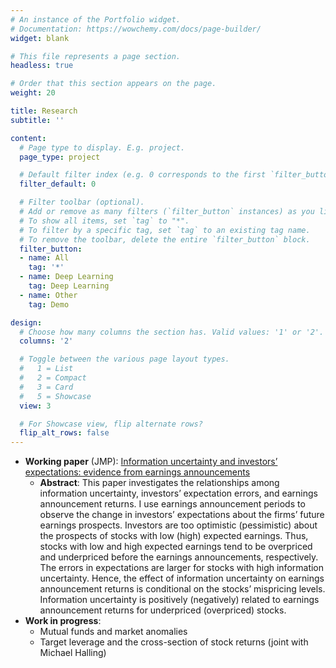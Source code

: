 ```yaml
---
# An instance of the Portfolio widget.
# Documentation: https://wowchemy.com/docs/page-builder/
widget: blank

# This file represents a page section.
headless: true

# Order that this section appears on the page.
weight: 20

title: Research
subtitle: ''

content:
  # Page type to display. E.g. project.
  page_type: project

  # Default filter index (e.g. 0 corresponds to the first `filter_button` instance below).
  filter_default: 0

  # Filter toolbar (optional).
  # Add or remove as many filters (`filter_button` instances) as you like.
  # To show all items, set `tag` to "*".
  # To filter by a specific tag, set `tag` to an existing tag name.
  # To remove the toolbar, delete the entire `filter_button` block.
  filter_button:
  - name: All
    tag: '*'
  - name: Deep Learning
    tag: Deep Learning
  - name: Other
    tag: Demo

design:
  # Choose how many columns the section has. Valid values: '1' or '2'.
  columns: '2'

  # Toggle between the various page layout types.
  #   1 = List
  #   2 = Compact
  #   3 = Card
  #   5 = Showcase
  view: 3

  # For Showcase view, flip alternate rows?
  flip_alt_rows: false
---
```


- **Working paper** (JMP): [Information uncertainty and investors’ expectations: evidence from earnings announcements](uploads/HendroSugandiJMP.pdf)
  - **Abstract**: This paper investigates the relationships among information uncertainty, investors’ expectation errors, and earnings announcement returns. I use earnings announcement periods to observe the change in investors’ expectations about the firms’ future earnings prospects. Investors are too optimistic (pessimistic) about the prospects of stocks with low (high) expected earnings. Thus, stocks with low and high expected earnings tend to be overpriced and underpriced before the earnings announcements, respectively. The errors in expectations are larger for stocks with high information uncertainty. Hence, the effect of information uncertainty on earnings announcement returns is conditional on the stocks’ mispricing levels. Information uncertainty is positively (negatively) related to earnings announcement returns for underpriced (overpriced) stocks.
- **Work in progress**:
  - Mutual funds and market anomalies
  - Target leverage and the cross-section of stock returns (joint with Michael Halling)
